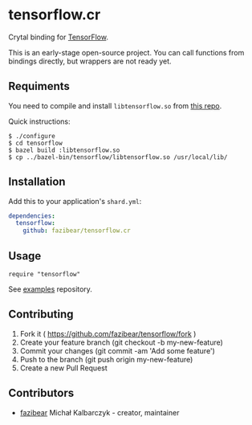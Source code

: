 # tensorflow.cr

Crytal binding for [TensorFlow](https://github.com/tensorflow/tensorflow).

This is an early-stage open-source project. You can call functions from bindings directly, but wrappers are not ready yet.

## Requiments

You need to compile and install `libtensorflow.so` from [this repo](https://github.com/tensorflow/tensorflow/).

Quick instructions:

```
$ ./configure
$ cd tensorflow
$ bazel build :libtensorflow.so
$ cp ../bazel-bin/tensorflow/libtensorflow.so /usr/local/lib/
```

## Installation

Add this to your application's `shard.yml`:

```yaml
dependencies:
  tensorflow:
    github: fazibear/tensorflow.cr
```

## Usage

```crystal
require "tensorflow"
```

See [examples](https://github.com/fazibear/tensorflow.cr_examples) repository.

## Contributing

1. Fork it ( https://github.com/fazibear/tensorflow/fork )
2. Create your feature branch (git checkout -b my-new-feature)
3. Commit your changes (git commit -am 'Add some feature')
4. Push to the branch (git push origin my-new-feature)
5. Create a new Pull Request

## Contributors

- [fazibear](https://github.com/fazibear) Michał Kalbarczyk - creator, maintainer
